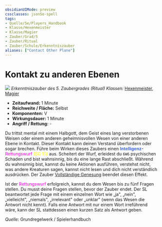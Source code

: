 ```yaml
---
obsidianUIMode: preview
cssclasses: json5e-spell
tags:
- Quelle/5e/Players_Handbook
- Klasse/Hexenmeister
- Klasse/Magier
- Zauber/Grad/5
- Zauber/Ritual
- Zauber/Schule/Erkenntniszauber
aliases: ["Contact Other Plane"]
---
```

# Kontakt zu anderen Ebenen
![](../../../99%20-%20Setup/Files/Bildersammlung/Symbolik/Erkenntniszauber.webp#token)
*Erkenntniszauber des 5. Zaubergrades (Ritual)*
*Klassen:* [Hexenmeister](../Klassen/Hexenmeister.md), [Magier](../Klassen/Magier.md)

- **Zeitaufwand:** 1 Minute
- **Reichweite / Fläche:** Selbst
- **Komponenten:** V
- **Wirkungsdauer:** 1 Minute
- **Angriff / Rettung:** -

Du trittst mental mit einem Halbgott, dem Geist eines lang verstorbenen Weisen oder einem anderen geheimnisvollen Wesen von einer anderen Ebene in Kontakt. Dieser Kontakt kann deinen Verstand überfordern oder sogar brechen. Führe beim Wirken dieses Zaubers einen <font color="royalblue">**Intelligenz**</font>-<font color="#FF00E0">Rettungswurf</font> <font color="yellow">(SG 15)</font> aus. Scheitert der Wurf, erleidest du `6W6` psychischen Schaden und bist wahnsinnig, bis du eine lange Rast abschließt. Während du wahnsinnig bist, kannst du keine Aktionen ausführen, verstehst nicht, was andere Kreaturen sagen, kannst nicht lesen und dich nicht verständlich ausdrücken. Der Zauber [Vollständige Genesung](Vollständige-Genesung.md) beendet diesen Effekt.

Ist der <font color="#FF00E0">Rettungswurf</font> erfolgreich, kannst du dem Wesen bis zu fünf Fragen stellen. Du musst deine Fragen stellen, bevor der Zauber endet. Der SL beantwortet jede Frage mit einem einzelnen Wort wie „ja", „nein", „vielleicht", „niemals", „irrelevant" oder „unklar" (wenn das Wesen die Antwort nicht kennt). Falls eine Antwort mit nur einem Wort irreführend wäre, kann der SL stattdessen einen kurzen Satz als Antwort geben.

 *Quelle:* Grundregelwerk / Spielerhandbuch